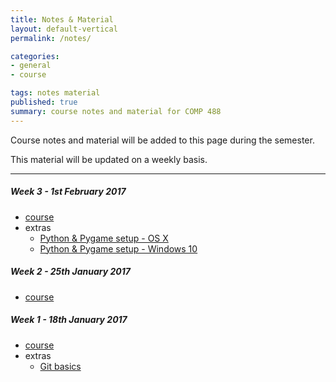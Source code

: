 ```yaml
---
title: Notes & Material
layout: default-vertical
permalink: /notes/

categories:
- general
- course

tags: notes material
published: true
summary: course notes and material for COMP 488
---
```


Course notes and material will be added to this page during the semester.

This material will be updated on a weekly basis.

***

##### Week 3 - 1st February 2017
  * [course](/assets/docs/Comp488-week3.pdf)
  * extras
    * [Python & Pygame setup - OS X](/assets/docs/extras/python-install-setup-osx.pdf)
    * [Python & Pygame setup - Windows 10](/assets/docs/extras/python-install-setup-windows.pdf)

##### Week 2 - 25th January 2017
  * [course](/assets/docs/Comp488-week2.pdf)

##### Week 1 - 18th January 2017
  * [course](/assets/docs/Comp488-week1.pdf)
  * extras
    * [Git basics](/assets/docs/extras/git-basics.pdf)
